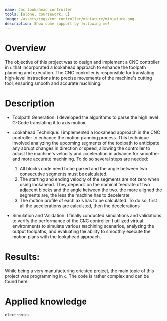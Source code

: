 ```yaml
---
name: Cnc lookahead controller
tools: [alone, coursework, C]
image: /assets/imgs/cnc_controller/miniature/miniature.png
description: Show some support by following me!
---
```


# Overview

The objective of this project was to design and implement a CNC controller in `c` that incorporated a lookahead approach to enhance the toolpath planning and execution. The CNC controller is responsible for translating high-level instructions into precise movements of the machine's cutting tool, ensuring smooth and accurate machining.

# Description


- Toolpath Generation: I developed the algorithms to parse the high level G-Code translating it to axis motion.

- Lookahead Technique: I implemented a lookahead approach in the CNC controller to enhance the motion planning process. This technique involved analyzing the upcoming segments of the toolpath to anticipate any abrupt changes in direction or speed, allowing the controller to adjust the machine's velocity and acceleration in advance for smoother and more accurate machining. To do so several steps are needed:
    1. All blocks code need to be parsed and the angle between two consecutive segments must be calculated.
    2. The starting and ending velocity of the segments are not zero when using lookahead. They depends on the nominal feedrate of two adjacent blocks and the angle between the two. the more aligned the segments are, the less the machine has to decelerate
    3. The motion profile of each axis has to be calculated. To do so, first all the accelerations are calculated, then the decelerations

- Simulation and Validation: I finally conducted simulations and validations to verify the performance of the CNC controller. I utilized virtual environments to simulate various machining scenarios, analyzing the output toolpaths, and evaluating the ability to smoothly execute the motion plans with the lookahead approach.

# Results:
While being a very manufacturing oriented project, the main topic of this project was programming in `c`. The code is rather complex and can be found here.


# Applied knowledge
`electronics`